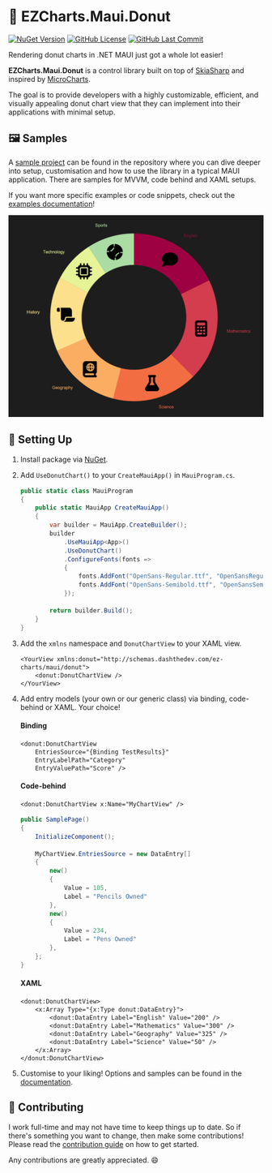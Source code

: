 # 🍩 EZCharts.Maui.Donut
[![NuGet Version](https://img.shields.io/nuget/v/EZCharts.Maui.Donut)](https://www.nuget.org/packages/EZCharts.Maui.Donut)
[![GitHub License](https://img.shields.io/github/license/DashTheDev/EZCharts.Maui.Donut?style=flat)](https://github.com/DashTheDev/EZCharts.Maui.Donut/blob/master/LICENSE)
[![GitHub Last Commit](https://img.shields.io/github/last-commit/DashTheDev/EZCharts.Maui.Donut)](https://github.com/DashTheDev/EZCharts.Maui.Donut)

Rendering donut charts in .NET MAUI just got a whole lot easier!

**EZCharts.Maui.Donut** is a control library built on top of [SkiaSharp](https://github.com/mono/SkiaSharp) and inspired by [MicroCharts](https://github.com/microcharts-dotnet/Microcharts).

The goal is to provide developers with a highly customizable, efficient, and visually appealing donut chart view that they can implement into their applications with minimal setup.

## 🖼️ Samples
A [sample project](https://github.com/DashTheDev/EZCharts.Maui.Donut/tree/master/EZCharts.Maui.Donut.Samples) can be found in the repository where you can dive deeper into setup, customisation and how to use the library in a typical MAUI application. There are samples for MVVM, code behind and XAML setups.

If you want more specific examples or code snippets, check out the [examples documentation](https://github.com/DashTheDev/EZCharts.Maui.Donut/tree/master/Docs/Examples)!

![Sample Animation](https://raw.githubusercontent.com/DashTheDev/EZCharts.Maui.Donut/master/Media/Sample.gif)

## 🔧 Setting Up
1. Install package via [NuGet](https://www.nuget.org/packages/EZCharts.Maui.Donut).
2. Add `UseDonutChart()` to your `CreateMauiApp()` in `MauiProgram.cs`.

    ```cs
    public static class MauiProgram
    {
        public static MauiApp CreateMauiApp()
        {
            var builder = MauiApp.CreateBuilder();
            builder
                .UseMauiApp<App>()
                .UseDonutChart()
                .ConfigureFonts(fonts =>
                {
                    fonts.AddFont("OpenSans-Regular.ttf", "OpenSansRegular");
                    fonts.AddFont("OpenSans-Semibold.ttf", "OpenSansSemibold");
                });

            return builder.Build();
        }
    }
    ```

3. Add the `xmlns` namespace and `DonutChartView` to your XAML view. 

    ```xaml
    <YourView xmlns:donut="http://schemas.dashthedev.com/ez-charts/maui/donut">
        <donut:DonutChartView />
    </YourView>
    ```

4. Add entry models (your own or our generic class) via binding, code-behind or XAML. Your choice!

    #### Binding
    ```xaml
    <donut:DonutChartView
        EntriesSource="{Binding TestResults}"
        EntryLabelPath="Category"
        EntryValuePath="Score" />
    ```

    #### Code-behind
    ```xaml
    <donut:DonutChartView x:Name="MyChartView" />
    ```
    
    ```cs
    public SamplePage()
    {
        InitializeComponent();

        MyChartView.EntriesSource = new DataEntry[]
        {
            new()
            {
                Value = 105,
                Label = "Pencils Owned"
            },
            new()
            {
                Value = 234,
                Label = "Pens Owned"
            },
        };
    }
    ```

    #### XAML
    ```xaml
    <donut:DonutChartView>
        <x:Array Type="{x:Type donut:DataEntry}">
            <donut:DataEntry Label="English" Value="200" />
            <donut:DataEntry Label="Mathematics" Value="300" />
            <donut:DataEntry Label="Geography" Value="325" />
            <donut:DataEntry Label="Science" Value="50" />
        </x:Array>
    </donut:DonutChartView>
    ```

5. Customise to your liking! Options and samples can be found in the [documentation](https://github.com/DashTheDev/EZCharts.Maui.Donut/blob/master/Docs/README.md).

## 🤝 Contributing
I work full-time and may not have time to keep things up to date. So if there's something you want to change, then make some contributions! Please read the [contribution guide](https://github.com/DashTheDev/EZCharts.Maui.Donut/blob/master/.github/CONTRIBUTING.md) on how to get started.

Any contributions are greatly appreciated. :smile: